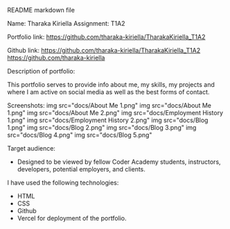 README markdown file

Name: Tharaka Kiriella
Assignment: T1A2

Portfolio link:
https://github.com/tharaka-kiriella/TharakaKiriella_T1A2

Github link:
https://github.com/tharaka-kiriella/TharakaKiriella_T1A2
https://github.com/tharaka-kiriella


Description of portfolio:

This portfolio serves to provide info about me, my skills, my projects and where I am active on social media as well as the best forms of contact.

Screenshots:
img src="docs/About Me 1.png"
img src="docs/About Me 1.png"
img src="docs/About Me 2.png"
img src="docs/Employment History 1.png"
img src="docs/Employment History 2.png"
img src="docs/Blog 1.png"
img src="docs/Blog 2.png"
img src="docs/Blog 3.png"
img src="docs/Blog 4.png"
img src="docs/Blog 5.png"



Target audience:
- Designed to be viewed by fellow Coder Academy students, instructors, developers, potential employers, and clients.

I have used the following technologies:
- HTML
- CSS
- Github
- Vercel for deployment of the portfolio.